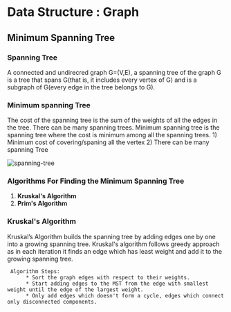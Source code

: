 # Data Structure : Graph 

## Minimum Spanning Tree

### Spanning Tree
A connected and undirecred graph G=(V,E), a spanning tree of the graph G is a tree that spans G(that is, it includes every vertex of G) and is a subgraph of G(every edge in the tree belongs to G).
### Minimum spanning Tree
The cost of the spanning tree is the sum of the weights of all the edges in the tree. There can be many spanning trees. Minimum spanning tree is the spanning tree where the cost is minimum among all the spanning trees.
    1) Minimum cost of covering/spaning all the vertex
    2) There can be many spanning Tree

![spanning-tree](https://he-s3.s3.amazonaws.com/media/uploads/146b47a.jpg)


### Algorithms For Finding the Minimum Spanning Tree
 1) **Kruskal's Algorithm**
 2) **Prim's Algorithm**
     
### Kruskal's Algorithm
Kruskal’s Algorithm builds the spanning tree by adding edges one by one into a growing spanning tree. Kruskal's algorithm follows greedy approach as in each iteration it finds an edge which has least weight and add it to the growing spanning tree. 

     Algorithm Steps:
          * Sort the graph edges with respect to their weights.
          * Start adding edges to the MST from the edge with smallest weight until the edge of the largest weight.
          * Only add edges which doesn't form a cycle, edges which connect only disconnected components.
       
